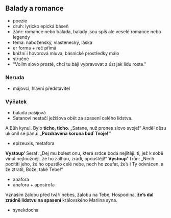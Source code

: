 ## Balady a romance
- poezie
- druh: lyricko epická báseň
- žánr: romance nebo balada, balady jsou spíš ale veselé romance nebo legendy
- téma: náboženský, vlastenecký, láska
- er forma + reč přímá
- knižní i hovorová mluva, básnické prostředky málo
- stručné
- "Volím slovo prosté,
chci tu báji vypravovat
z úst jak lidu roste."

### Neruda
- májovci, hlavní představitel

### Výňatek

- balada pašíjová
- Satanovi nestačí ježíšova obět za spasení celého lidstva.

A Bůh kynul. Bylo __ticho, ticho__.
„Satane, nuž prones slovo svoje!“
Anděl děsu uklonil se pánu:
__„Pozdravena koruna buď Tvoje!“__

- epizeuxis, metafora

__Vystoup‘__ Seraf: „Dej mu bolest onu,
která srdce bodá nejlitěji:
ti, jež k sobě vinul nejtoužněji,
že ho zalhou, zradí, opouštějí!“
__Vystoup‘__ Trůn: „Nech pocítiti jeho,
že ho opustilo celé nebe,
nech ho zoufat, že’s i Ty odvrácen,
a že ztratil, Bože, také Tebe!“

- anafora
- anafora + apostrofa

Vznáším žalobu před tváří nebes,
žalobu na Tebe, Hospodina,
__že’s dal zrádně lidstvu na spasení__
královského Mariina syna.

- synekdocha

